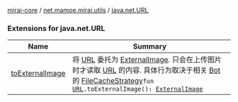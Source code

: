 [mirai-core](../../index.md) / [net.mamoe.mirai.utils](../index.md) / [java.net.URL](./index.md)

### Extensions for java.net.URL

| Name | Summary |
|---|---|
| [toExternalImage](to-external-image.md) | 将 [URL](https://docs.oracle.com/javase/6/docs/api/java/net/URL.html) 委托为 [ExternalImage](../-external-image/index.md). 只会在上传图片时才读取 [URL](https://docs.oracle.com/javase/6/docs/api/java/net/URL.html) 的内容. 具体行为取决于相关 [Bot](../../net.mamoe.mirai/-bot/index.md) 的 [FileCacheStrategy](../-file-cache-strategy/index.md)`fun `[`URL`](https://docs.oracle.com/javase/6/docs/api/java/net/URL.html)`.toExternalImage(): `[`ExternalImage`](../-external-image/index.md) |
